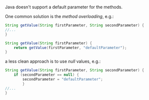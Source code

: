 Java doesn't support a default parameter for the methods.

One common solution is the _method overloading_, e.g.:

```java
String getValue(String firstParameter, String secondParameter) {
//...
}

String getValue(String firstParameter) {
    return getValue(firstParameter, "defaultParameter");
}
```

a less clean approach is to use _null_ values, e.g.:

```java
String getValue(String firstParameter, String secondParameter) {
    if (secondParameter == null) {
        secondParameter = "defaultParameter";
        }
//...
}

```
